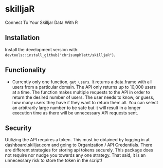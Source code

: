 # skilljaR
Connect To Your Skilljar Data With R

## Installation
Install the development version with `devtools::install_github("chrisumphlett/skilljaR")`.

## Functionality
* Currently only one function, `get_users`. It returns a data.frame with all users from a particular domain. The API only returns up to 10,000 users at a time. The function makes multiple requests to the API in order to return the desired number of users. The user needs to know, or guess, how many users they have if they want to return them all. You can select an arbitrarily large number to be safe but it will result in a longer execution time as there will be unnecessary API requests sent.

## Security
Utilizing the API requires a token. This must be obtained by logging in
at dashboard.skilljar.com and going to Organization / API Credentials.
There are different strategies for storing api tokens securely. This package
does not require nor nudge you towards any one strategy. That said, it is 
an unnecessary risk to store the token in the script!